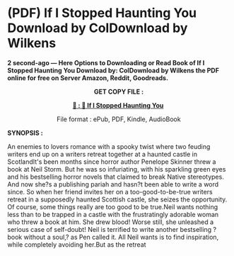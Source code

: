 # (PDF) If I Stopped Haunting You Download by ColDownload by Wilkens

<p><strong>2 second-ago &mdash; Here Options to Downloading or Read Book of If I Stopped Haunting You Download by: ColDownload by Wilkens the PDF online for free on Server Amazon, Reddit, Goodreads.</strong></p>
<p style="text-align: center;"><strong>GET COPY FILE :</strong></p>
<p style="text-align: center;"><strong><a href="https://us.ebookarea.xyz/?book=203578889-if-i-stopped-haunting-you" target="_blank" rel="noopener">📢 : 🔗 If I Stopped Haunting You</a>&nbsp;</strong></p>
<p style="text-align: center;">File format : ePub, PDF, Kindle, AudioBook</p>
<p><strong>SYNOPSIS :</strong></p>
<p>An enemies to lovers romance with a spooky twist where two feuding writers end up on a writers retreat together at a haunted castle in ScotlandIt's been months since horror author Penelope Skinner threw a book at Neil Storm. But he was so infuriating, with his sparkling green eyes and his bestselling horror novels that claimed to break Native stereotypes. And now she?s a publishing pariah and hasn?t been able to write a word since. So when her friend invites her on a too-good-to-be-true writers retreat in a supposedly haunted Scottish castle, she seizes the opportunity. Of course, some things really are too good to be true.Neil wants nothing less than to be trapped in a castle with the frustratingly adorable woman who threw a book at him. She drew blood! Worse still, she unleashed a serious case of self-doubt! Neil is terrified to write another bestselling ?book without a soul,? as Pen called it. All Neil wants is to find inspiration, while completely avoiding her.But as the retreat</p>
